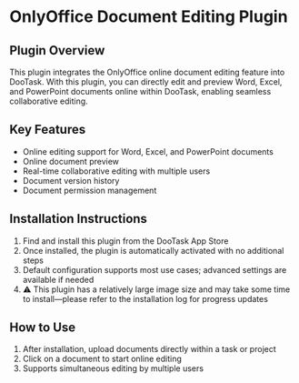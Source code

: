 # OnlyOffice Document Editing Plugin

## Plugin Overview

This plugin integrates the OnlyOffice online document editing feature into DooTask. With this plugin, you can directly edit and preview Word, Excel, and PowerPoint documents online within DooTask, enabling seamless collaborative editing.

## Key Features

* Online editing support for Word, Excel, and PowerPoint documents
* Online document preview
* Real-time collaborative editing with multiple users
* Document version history
* Document permission management

## Installation Instructions

1. Find and install this plugin from the DooTask App Store
2. Once installed, the plugin is automatically activated with no additional steps
3. Default configuration supports most use cases; advanced settings are available if needed
4. ⚠️ This plugin has a relatively large image size and may take some time to install—please refer to the installation log for progress updates

## How to Use

1. After installation, upload documents directly within a task or project
2. Click on a document to start online editing
3. Supports simultaneous editing by multiple users
